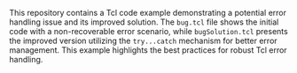 This repository contains a Tcl code example demonstrating a potential error handling issue and its improved solution. The `bug.tcl` file shows the initial code with a non-recoverable error scenario, while `bugSolution.tcl` presents the improved version utilizing the `try...catch` mechanism for better error management. This example highlights the best practices for robust Tcl error handling.